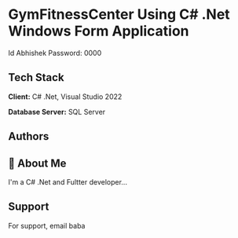 
# GymFitnessCenter Using C# .Net Windows Form Application 

Id Abhishek
Password: 0000


## Tech Stack

**Client:** C# .Net, Visual Studio 2022

**Database Server:** SQL Server

## Authors



## 🚀 About Me
I'm a C# .Net and Fultter developer...

## Support

For support, email baba






